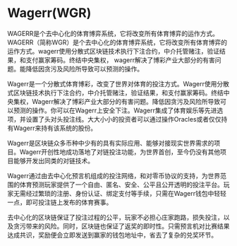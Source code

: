 # 

# Wagerr(WGR)

WAGERR是个去中心化的体育博弈系统，它将改变所有体育博弈的运作方式。
WAGERR（简称WGR）是个去中心化的体育博弈系统，它将改变所有体育博弈的运作方式。wagerr使用分散式区块链技术执行下注合约，中介托管赌注，验证结果，和支付赢家筹码。终结中央集权， wagerr解决了博彩产业大部分的有害问题。能降低因贪污及风险所导致可以预测的操作。

Wagerr是一个分散式体育博彩，改变了世界对体育的投注方式。Wagerr使用分散式区块链技术执行下注合约，中介托管赌注，验证结果，和支付赢家筹码。终结中央集权，Wagerr解决了博彩产业大部分的有害问题。降低因贪污及风险所导致可以预测的操作。你可以在Wagerr上安全下注。Wagerr集成了体育娱乐等先进选项，并设置了头对头投注线。大大小小的投资者可以通过操作Oracles或者仅仅持有Wagerr来持有该系统的股份。

Wagerr是区块链众多币种中少有的具有实际应用、能够对接现实世界需求的项目。Wagerr开创性地成功落地了对链投注功能，为世界首创，至今仍没有其他项目能够开发出同类的对链技术。

Wagerr通过由去中心化预言机组成的投注网络，和对零币协议的支持，为世界范围的体育预测玩家提供了一个自由、匿名、安全、公平且公开透明的投注平台。玩家无需经过繁琐的注册、身份认证、绑定支付等手续，只需在Wagerr钱包中轻轻一点，即可投注链上发布的体育赛事。

去中心化的区块链保证了投注过程的公平，玩家不必担心庄家跑路，损失投注，以及贪污带来的风险。同时，区块链也保证了返奖的即时性。只需预言机对比赛结果达成共识，奖励便会立即发送到赢家的钱包地址中，省去了复杂的兑奖环节。

